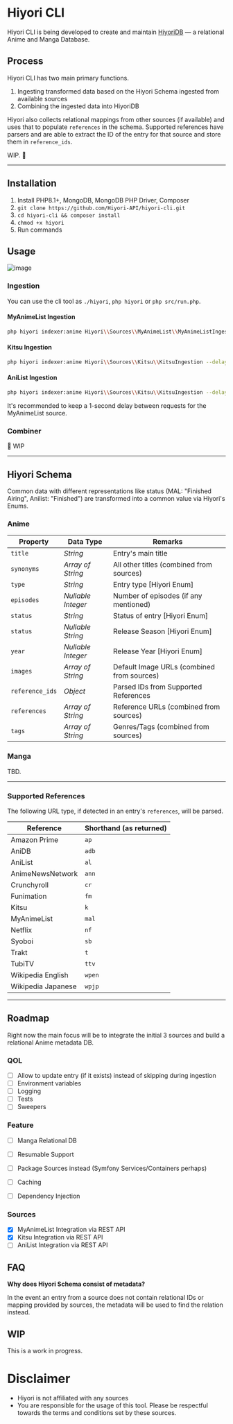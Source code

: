 # Hiyori CLI
Hiyori CLI is being developed to create and maintain [HiyoriDB](https://github.com/Hiyori-API/HiyoriDB) — a relational Anime and Manga Database.

## Process
Hiyori CLI has two main primary functions.
1. Ingesting transformed data based on the Hiyori Schema ingested from available sources
2. Combining the ingested data into HiyoriDB

Hiyori also collects relational mappings from other sources (if available) and uses that to populate `references` in the schema.
Supported references have parsers and are able to extract the ID of the entry for that source and store them in `reference_ids`.

WIP. 🚧

---

## Installation
1. Install PHP8.1+, MongoDB, MongoDB PHP Driver, Composer
3. `git clone https://github.com/Hiyori-API/hiyori-cli.git`
4. `cd hiyori-cli && composer install`
5. `chmod +x hiyori`
5. Run commands

## Usage
![image](https://github.com/Hiyori-API/hiyori-cli/assets/9166451/8357ef11-22fd-4492-93c4-737648ece7d7)

### Ingestion

You can use the cli tool as `./hiyori`, `php hiyori` or `php src/run.php`.

#### MyAnimeList Ingestion
```sh
php hiyori indexer:anime Hiyori\\Sources\\MyAnimeList\\MyAnimeListIngestion --delay 1
```

#### Kitsu Ingestion
```sh
php hiyori indexer:anime Hiyori\\Sources\\Kitsu\\KitsuIngestion --delay 1
```

#### AniList Ingestion
```sh
php hiyori indexer:anime Hiyori\\Sources\\Kitsu\\KitsuIngestion --delay 1
```

It's recommended to keep a 1-second delay between requests for the MyAnimeList source.

### Combiner
🚧 WIP

---

## Hiyori Schema
Common data with different representations like status (MAL: "Finished Airing", Anilist: "Finished") are transformed into a common value via Hiyori's Enums.

### Anime

| Property        | Data Type         | Remarks                                    |
|-----------------|-------------------|--------------------------------------------|
| `title`         | _String_          | Entry's main title                         |
| `synonyms`      | _Array of String_ | All other titles (combined from sources)   |
| `type`          | _String_          | Entry type [Hiyori Enum]                   |
| `episodes`      | _Nullable Integer_ | Number of episodes (if any mentioned)      |
| `status`        | _String_          | Status of entry [Hiyori Enum]              |
| `status`        | _Nullable String_ | Release Season [Hiyori Enum]               |
| `year`          | _Nullable Integer_ | Release Year [Hiyori Enum]                 |
| `images`        | _Array of String_ | Default Image URLs (combined from sources) |
| `reference_ids` | _Object_          | Parsed IDs from Supported References       |
| `references`    | _Array of String_ | Reference URLs (combined from sources)     |
| `tags`          | _Array of String_ | Genres/Tags (combined from sources)        |

### Manga
TBD.

---

### Supported References

The following URL type, if detected in an entry's `references`, will be parsed.

| Reference          | Shorthand (as returned) |
|--------------------|-------------------------|
| Amazon Prime       | `ap`                    |
| AniDB              | `adb`                   |
| AniList            | `al`                    |
| AnimeNewsNetwork   | `ann`                   |
| Crunchyroll        | `cr`                    |
| Funimation         | `fm`                    |
| Kitsu              | `k`                     |
| MyAnimeList        | `mal`                   |
| Netflix            | `nf`                    |
| Syoboi             | `sb`                    |
| Trakt              | `t`                     |
| TubiTV             | `ttv`                   |
| Wikipedia English  | `wpen`                  |
| Wikipedia Japanese | `wpjp`                  |

---

## Roadmap
Right now the main focus will be to integrate the initial 3 sources and build a relational Anime metadata DB.

### QOL
- [ ] Allow to update entry (if it exists) instead of skipping during ingestion
- [ ] Environment variables
- [ ] Logging
- [ ] Tests
- [ ] Sweepers

### Feature
- [ ] Manga Relational DB
- [ ] Resumable Support
- [ ] Package Sources instead (Symfony Services/Containers perhaps)
- [ ] Caching
- [ ] Dependency Injection


### Sources
- [x] MyAnimeList Integration via REST API
- [x] Kitsu Integration via REST API
- [ ] AniList Integration via REST API

## FAQ
**Why does Hiyori Schema consist of metadata?**

In the event an entry from a source does not contain relational IDs or mapping provided by sources, the metadata will be used to find the relation instead.

## WIP
This is a work in progress. 


# Disclaimer
- Hiyori is not affiliated with any sources
- You are responsible for the usage of this tool. Please be respectful towards the terms and conditions set by these sources.